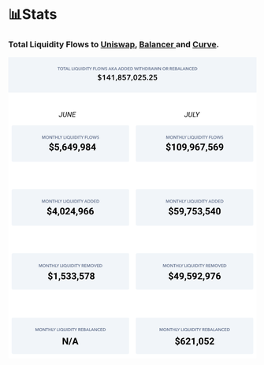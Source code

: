 # 📊Stats

### Total Liquidity Flows to [Uniswap](invest/pooling/uniswap.md), [Balancer ](invest/pooling/balancer.md)and [Curve](invest/pooling/curve.md).

![](.gitbook/assets/june+july-zapper-stats.png)

#### 

